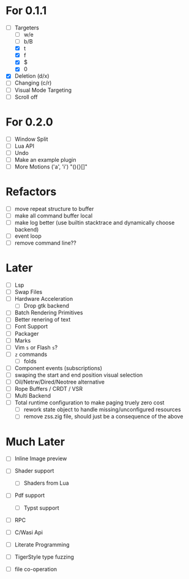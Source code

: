 # For 0.1.1
- [ ] Targeters
  - [ ] w/e
  - [ ] b/B
  - [x] t
  - [x] f
  - [x] $
  - [x] 0
- [x] Deletion (d/x)
- [ ] Changing (c/r)
- [ ] Visual Mode Targeting
- [ ] Scroll off

# For 0.2.0
- [ ] Window Split
- [ ] Lua API
- [ ] Undo
- [ ] Make an example plugin
- [ ] More Motions ('a', 'i') "(){}[]"

# Refactors
- [ ] move repeat structure to buffer
- [ ] make all command buffer local
- [ ] make log better (use builtin stacktrace and dynamically choose backend)
- [ ] event loop
- [ ] remove command line??

# Later
- [ ] Lsp
- [ ] Swap Files
- [ ] Hardware Acceleration
  - [ ] Drop gtk backend
- [ ] Batch Rendering Primitives
- [ ] Better renering of text
- [ ] Font Support
- [ ] Packager
- [ ] Marks
- [ ] Vim `s` or Flash `s`?
- [ ] `z` commands
  - [ ] folds
- [ ] Component events (subscriptions)
- [ ] swaping the start and end position visual selection
- [ ] Oil/Netrw/Dired/Neotree alternative
- [ ] Rope Buffers / CRDT / VSR
- [ ] Multi Backend
- [ ] Total runtime configuration to make paging truely zero cost
  - [ ] rework state object to handle missing/unconfigured resources
  - [ ] remove zss.zig file, should just be a consequence of the above

# Much Later
- [ ] Inline Image preview
- [ ] Shader support
  - [ ] Shaders from Lua
- [ ] Pdf support
  - [ ] Typst support
- [ ] RPC
- [ ] C/Wasi Api
- [ ] Literate Programming
- [ ] TigerStyle type fuzzing
- [ ] file co-operation

